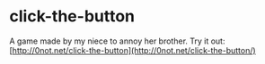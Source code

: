 # click-the-button
A game made by my niece to annoy her brother. Try it out: [http://0not.net/click-the-button](http://0not.net/click-the-button/)
